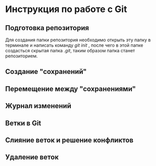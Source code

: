 # Инструкция по работе с Git 

## Подготовка репозитория 
Для создания папки репозитория необходимо открыть эту папку в терминале и написать команду *git init* , после чего в этой папке создасться скрытая папка *.git*, таким образом папка станет репозиторием.

## Создание "сохранений"

## Перемещение между "сохранениями"

## Журнал изменений 

## Ветки в Git 

## Слияние веток и решение конфликтов 

## Удаление веток 